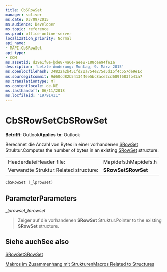 ```yaml
---
title: CbSRowSet
manager: soliver
ms.date: 03/09/2015
ms.audience: Developer
ms.topic: reference
ms.prod: office-online-server
localization_priority: Normal
api_name:
- MAPI.CbSRowSet
api_type:
- COM
ms.assetid: d29e1f8e-bde8-4a6e-aee8-188cee94fe1a
description: 'Letzte Änderung: Montag, 9. März 2015'
ms.openlocfilehash: 34822a2b451fd20a754e275e5d15f4c557de9e1c
ms.sourcegitcommit: 9d60cd82b5413446e5bc8ace2cd689f683fb41a7
ms.translationtype: MT
ms.contentlocale: de-DE
ms.lasthandoff: 06/11/2018
ms.locfileid: "19791411"
---
```

# <a name="cbsrowset"></a><span data-ttu-id="d561f-103">CbSRowSet</span><span class="sxs-lookup"><span data-stu-id="d561f-103">CbSRowSet</span></span>

  
  
<span data-ttu-id="d561f-104">**Betrifft**: Outlook</span><span class="sxs-lookup"><span data-stu-id="d561f-104">**Applies to**: Outlook</span></span> 
  
<span data-ttu-id="d561f-105">Berechnet die Anzahl von Bytes in einer vorhandenen [SRowSet](srowset.md) Struktur.</span><span class="sxs-lookup"><span data-stu-id="d561f-105">Computes the number of bytes in an existing [SRowSet](srowset.md) structure.</span></span> 
  
|||
|:-----|:-----|
|<span data-ttu-id="d561f-106">Headerdatei</span><span class="sxs-lookup"><span data-stu-id="d561f-106">Header file:</span></span>  <br/> |<span data-ttu-id="d561f-107">Mapidefs.h</span><span class="sxs-lookup"><span data-stu-id="d561f-107">Mapidefs.h</span></span>  <br/> |
|<span data-ttu-id="d561f-108">Verwandte Struktur:</span><span class="sxs-lookup"><span data-stu-id="d561f-108">Related structure:</span></span>  <br/> |<span data-ttu-id="d561f-109">**SRowSet**</span><span class="sxs-lookup"><span data-stu-id="d561f-109">**SRowSet**</span></span> <br/> |
   
```cpp
CbSRowSet (_lprowset)
```

## <a name="parameters"></a><span data-ttu-id="d561f-110">Parameter</span><span class="sxs-lookup"><span data-stu-id="d561f-110">Parameters</span></span>

 <span data-ttu-id="d561f-111">__lprowset_</span><span class="sxs-lookup"><span data-stu-id="d561f-111">__lprowset_</span></span>
  
> <span data-ttu-id="d561f-112">Zeiger auf die vorhandenen **SRowSet** Struktur.</span><span class="sxs-lookup"><span data-stu-id="d561f-112">Pointer to the existing **SRowSet** structure.</span></span> 
    
## <a name="see-also"></a><span data-ttu-id="d561f-113">Siehe auch</span><span class="sxs-lookup"><span data-stu-id="d561f-113">See also</span></span>



[<span data-ttu-id="d561f-114">SRowSet</span><span class="sxs-lookup"><span data-stu-id="d561f-114">SRowSet</span></span>](srowset.md)


[<span data-ttu-id="d561f-115">Makros im Zusammenhang mit Strukturen</span><span class="sxs-lookup"><span data-stu-id="d561f-115">Macros Related to Structures</span></span>](macros-related-to-structures.md)


